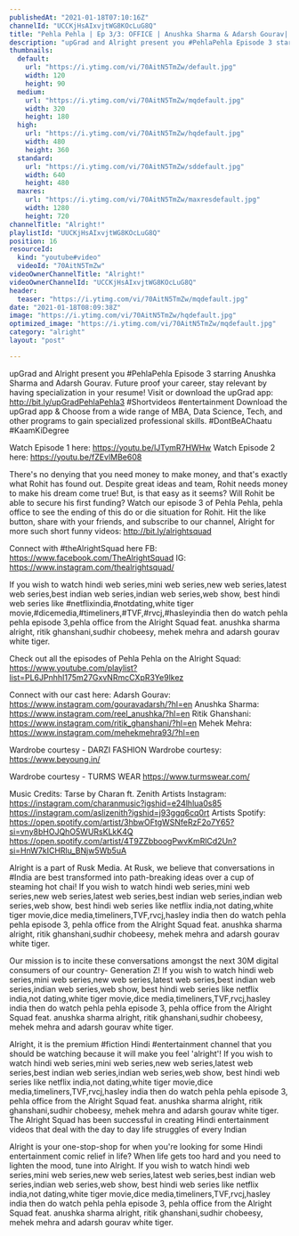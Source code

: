 ```yaml
---
publishedAt: "2021-01-18T07:10:16Z"
channelId: "UCCKjHsAIxvjtWG8KOcLuG8Q"
title: "Pehla Pehla | Ep 3/3: OFFICE | Anushka Sharma & Adarsh Gourav| Mini Web Series | Alright!"
description: "upGrad and Alright present you #PehlaPehla Episode 3 starring Anushka Sharma and Adarsh Gourav. Future proof your career, stay relevant by having specialization in your resume! Visit or download the upGrad app:  http://bit.ly/upGradPehlaPehla3 \n#Shortvideos #entertainment\nDownload the upGrad app & Choose from a wide range of MBA, Data Science, Tech, and other programs to gain specialized professional skills. #DontBeAChaatu #KaamKiDegree\n\nWatch Episode 1 here: https://youtu.be/lJTymR7HWHw\nWatch Episode 2 here: https://youtu.be/fZEvlMBe608\n\nThere's no denying that you need money to make money, and that's exactly what Rohit has found out. Despite great ideas and team, Rohit needs money to make his dream come true! But, is that easy as it seems? Will Rohit be able to secure his first funding? Watch our episode 3 of Pehla Pehla, pehla office to see the ending of this do or die situation for Rohit. \nHit the like button, share with your friends, and subscribe to our channel, Alright for more such short funny videos: http://bit.ly/alrightsquad\n\nConnect with #theAlrightSquad here\nFB: https://www.facebook.com/TheAlrightSquad\nIG: https://www.instagram.com/thealrightsquad/\n\nIf you wish to watch hindi web series,mini web series,new web series,latest web series,best indian web series,indian web series,web show, best hindi web series like #netflixindia,#notdating,white tiger movie,#dicemedia,#timeliners,#TVF,#rvcj,#hasleyindia then do watch pehla pehla episode 3,pehla office from the Alright Squad feat. anushka sharma alright, ritik ghanshani,sudhir chobeesy, mehek mehra and adarsh gourav white tiger. \n\nCheck out all the episodes of Pehla Pehla on the Alright Squad: https://www.youtube.com/playlist?list=PL6JPnhhI175m27GxvNRmcCXpR3Ye9lkez\n\nConnect with our cast here:\nAdarsh Gourav: https://www.instagram.com/gouravadarsh/?hl=en\nAnushka Sharma: https://www.instagram.com/reel_anushka/?hl=en\nRitik Ghanshani: https://www.instagram.com/ritik_ghanshani/?hl=en\nMehek Mehra: https://www.instagram.com/mehekmehra93/?hl=en\n\nWardrobe courtesy - DARZI FASHION\nWardrobe courtesy: https://www.beyoung.in/\n\nWardrobe courtesy - TURMS WEAR\nhttps://www.turmswear.com/\n\nMusic Credits: Tarse by Charan ft. Zenith\nArtists Instagram:\nhttps://instagram.com/charanmusic?igshid=e24lhlua0s85\nhttps://instagram.com/aslizenith?igshid=j93ggq6cq0rt\nArtists Spotify:\nhttps://open.spotify.com/artist/3hbwOFtgWSNfeRzF2o7Y65?si=vny8bHOJQhO5WURsKLkK4Q\nhttps://open.spotify.com/artist/4T9ZZbboogPwvKmRlCd2Un?si=HnW7kICHRlu_BNjw5Wb5uA\n\n\nAlright is a part of Rusk Media. At Rusk, we believe that conversations in #India are best transformed into path-breaking ideas over a cup of steaming hot chai! If you wish to watch hindi web series,mini web series,new web series,latest web series,best indian web series,indian web series,web show, best hindi web series like netflix india,not dating,white tiger movie,dice media,timeliners,TVF,rvcj,hasley india then do watch pehla pehla episode 3, pehla office\n from the Alright Squad feat. anushka sharma alright, ritik ghanshani,sudhir chobeesy, mehek mehra and adarsh gourav white tiger. \n\nOur mission is to incite these conversations amongst the next 30M digital consumers of our country- Generation Z! If you wish to watch hindi web series,mini web series,new web series,latest web series,best indian web series,indian web series,web show, best hindi web series like netflix india,not dating,white tiger movie,dice media,timeliners,TVF,rvcj,hasley india then do watch pehla pehla episode 3, pehla office from the Alright Squad feat. anushka sharma alright, ritik ghanshani,sudhir chobeesy, mehek mehra  and adarsh gourav white tiger.  \n\nAlright, it is the premium #fiction Hindi #entertainment channel that you should be watching because it will make you feel 'alright'! If you wish to watch hindi web series,mini web series,new web series,latest web series,best indian web series,indian web series,web show, best hindi web series like netflix india,not dating,white tiger movie,dice media,timeliners,TVF,rvcj,hasley india then do watch pehla pehla episode 3, pehla office\n from the Alright Squad feat. anushka sharma alright, ritik ghanshani,sudhir chobeesy, mehek mehra  and adarsh gourav white tiger. The Alright Squad has been successful in creating Hindi entertainment videos that deal with the day to day life struggles of every Indian \n\nAlright is your one-stop-shop for when you're looking for some Hindi entertainment comic relief in life? When life gets too hard and you need to lighten the mood, tune into Alright. If you wish to watch hindi web series,mini web series,new web series,latest web series,best indian web series,indian web series,web show, best hindi web series like netflix india,not dating,white tiger movie,dice media,timeliners,TVF,rvcj,hasley india then do watch pehla pehla episode 3, pehla office\n from the Alright Squad feat. anushka sharma alright, ritik ghanshani,sudhir chobeesy, mehek mehra and adarsh gourav white tiger."
thumbnails:
  default:
    url: "https://i.ytimg.com/vi/70AitN5TmZw/default.jpg"
    width: 120
    height: 90
  medium:
    url: "https://i.ytimg.com/vi/70AitN5TmZw/mqdefault.jpg"
    width: 320
    height: 180
  high:
    url: "https://i.ytimg.com/vi/70AitN5TmZw/hqdefault.jpg"
    width: 480
    height: 360
  standard:
    url: "https://i.ytimg.com/vi/70AitN5TmZw/sddefault.jpg"
    width: 640
    height: 480
  maxres:
    url: "https://i.ytimg.com/vi/70AitN5TmZw/maxresdefault.jpg"
    width: 1280
    height: 720
channelTitle: "Alright!"
playlistId: "UUCKjHsAIxvjtWG8KOcLuG8Q"
position: 16
resourceId:
  kind: "youtube#video"
  videoId: "70AitN5TmZw"
videoOwnerChannelTitle: "Alright!"
videoOwnerChannelId: "UCCKjHsAIxvjtWG8KOcLuG8Q"
header:
  teaser: "https://i.ytimg.com/vi/70AitN5TmZw/mqdefault.jpg"
date: "2021-01-18T08:09:38Z"
image: "https://i.ytimg.com/vi/70AitN5TmZw/hqdefault.jpg"
optimized_image: "https://i.ytimg.com/vi/70AitN5TmZw/mqdefault.jpg"
category: "alright"
layout: "post"

---
```

upGrad and Alright present you #PehlaPehla Episode 3 starring Anushka Sharma and Adarsh Gourav. Future proof your career, stay relevant by having specialization in your resume! Visit or download the upGrad app:  http://bit.ly/upGradPehlaPehla3 
#Shortvideos #entertainment
Download the upGrad app & Choose from a wide range of MBA, Data Science, Tech, and other programs to gain specialized professional skills. #DontBeAChaatu #KaamKiDegree

Watch Episode 1 here: https://youtu.be/lJTymR7HWHw
Watch Episode 2 here: https://youtu.be/fZEvlMBe608

There's no denying that you need money to make money, and that's exactly what Rohit has found out. Despite great ideas and team, Rohit needs money to make his dream come true! But, is that easy as it seems? Will Rohit be able to secure his first funding? Watch our episode 3 of Pehla Pehla, pehla office to see the ending of this do or die situation for Rohit. 
Hit the like button, share with your friends, and subscribe to our channel, Alright for more such short funny videos: http://bit.ly/alrightsquad

Connect with #theAlrightSquad here
FB: https://www.facebook.com/TheAlrightSquad
IG: https://www.instagram.com/thealrightsquad/

If you wish to watch hindi web series,mini web series,new web series,latest web series,best indian web series,indian web series,web show, best hindi web series like #netflixindia,#notdating,white tiger movie,#dicemedia,#timeliners,#TVF,#rvcj,#hasleyindia then do watch pehla pehla episode 3,pehla office from the Alright Squad feat. anushka sharma alright, ritik ghanshani,sudhir chobeesy, mehek mehra and adarsh gourav white tiger. 

Check out all the episodes of Pehla Pehla on the Alright Squad: https://www.youtube.com/playlist?list=PL6JPnhhI175m27GxvNRmcCXpR3Ye9lkez

Connect with our cast here:
Adarsh Gourav: https://www.instagram.com/gouravadarsh/?hl=en
Anushka Sharma: https://www.instagram.com/reel_anushka/?hl=en
Ritik Ghanshani: https://www.instagram.com/ritik_ghanshani/?hl=en
Mehek Mehra: https://www.instagram.com/mehekmehra93/?hl=en

Wardrobe courtesy - DARZI FASHION
Wardrobe courtesy: https://www.beyoung.in/

Wardrobe courtesy - TURMS WEAR
https://www.turmswear.com/

Music Credits: Tarse by Charan ft. Zenith
Artists Instagram:
https://instagram.com/charanmusic?igshid=e24lhlua0s85
https://instagram.com/aslizenith?igshid=j93ggq6cq0rt
Artists Spotify:
https://open.spotify.com/artist/3hbwOFtgWSNfeRzF2o7Y65?si=vny8bHOJQhO5WURsKLkK4Q
https://open.spotify.com/artist/4T9ZZbboogPwvKmRlCd2Un?si=HnW7kICHRlu_BNjw5Wb5uA


Alright is a part of Rusk Media. At Rusk, we believe that conversations in #India are best transformed into path-breaking ideas over a cup of steaming hot chai! If you wish to watch hindi web series,mini web series,new web series,latest web series,best indian web series,indian web series,web show, best hindi web series like netflix india,not dating,white tiger movie,dice media,timeliners,TVF,rvcj,hasley india then do watch pehla pehla episode 3, pehla office
 from the Alright Squad feat. anushka sharma alright, ritik ghanshani,sudhir chobeesy, mehek mehra and adarsh gourav white tiger. 

Our mission is to incite these conversations amongst the next 30M digital consumers of our country- Generation Z! If you wish to watch hindi web series,mini web series,new web series,latest web series,best indian web series,indian web series,web show, best hindi web series like netflix india,not dating,white tiger movie,dice media,timeliners,TVF,rvcj,hasley india then do watch pehla pehla episode 3, pehla office from the Alright Squad feat. anushka sharma alright, ritik ghanshani,sudhir chobeesy, mehek mehra  and adarsh gourav white tiger.  

Alright, it is the premium #fiction Hindi #entertainment channel that you should be watching because it will make you feel 'alright'! If you wish to watch hindi web series,mini web series,new web series,latest web series,best indian web series,indian web series,web show, best hindi web series like netflix india,not dating,white tiger movie,dice media,timeliners,TVF,rvcj,hasley india then do watch pehla pehla episode 3, pehla office
 from the Alright Squad feat. anushka sharma alright, ritik ghanshani,sudhir chobeesy, mehek mehra  and adarsh gourav white tiger. The Alright Squad has been successful in creating Hindi entertainment videos that deal with the day to day life struggles of every Indian 

Alright is your one-stop-shop for when you're looking for some Hindi entertainment comic relief in life? When life gets too hard and you need to lighten the mood, tune into Alright. If you wish to watch hindi web series,mini web series,new web series,latest web series,best indian web series,indian web series,web show, best hindi web series like netflix india,not dating,white tiger movie,dice media,timeliners,TVF,rvcj,hasley india then do watch pehla pehla episode 3, pehla office
 from the Alright Squad feat. anushka sharma alright, ritik ghanshani,sudhir chobeesy, mehek mehra and adarsh gourav white tiger.